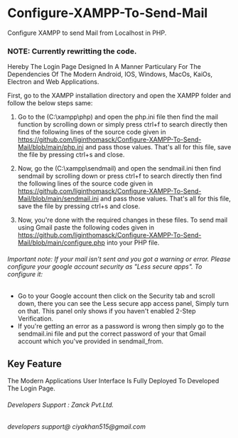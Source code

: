 # Configure-XAMPP-To-Send-Mail
Configure XAMPP to send Mail from Localhost in PHP.

### NOTE: Currently rewritting the code.
Hereby The Login Page Designed In A Manner Particulary For The Dependencies Of The Modern Android, IOS, Windows, MacOs, KaiOs, Electron and Web Applications.

First, go to the XAMPP installation directory and open the XAMPP folder and follow the below steps same:

1. Go to the (C:\xampp\php) and open the php.ini file then find the mail function by scrolling down or simply press ctrl+f to search directly then find the following lines of the source code given in https://github.com/liginthomasck/Configure-XAMPP-To-Send-Mail/blob/main/php.ini and pass those values.
That's all for this file, save the file by pressing ctrl+s and close.

2. Now, go the (C:\xampp\sendmail) and open the sendmail.ini  then find sendmail by scrolling down or press ctrl+f to search directly then find the following lines of the source code given in https://github.com/liginthomasck/Configure-XAMPP-To-Send-Mail/blob/main/sendmail.ini and pass those values.
That's all for this file, save the file by pressing ctrl+s and close.

3. Now, you're done with the required changes in these files. To send mail using Gmail paste the following codes given in https://github.com/liginthomasck/Configure-XAMPP-To-Send-Mail/blob/main/configure.php into your PHP file.

###### Important note: If your mail isn't sent and you got a warning or error. Please configure your google account security as "Less secure apps". To configure it:
- Go to your Google account then click on the Security tab and scroll down, there you can see the Less secure app access panel, Simply turn on that. This panel only shows if you haven't enabled 2-Step Verification.
- If you're getting an error as a password is wrong then simply go to the sendmail.ini file and put the correct password of your that Gmail account which you've provided in sendmail_from.

## Key Feature
The Modern Applications User Interface Is Fully Deployed To Developed The Login Page.

###### Developers Support : Zanck Pvt.Ltd.
_developers support@ ciyakhan515@gmail.com_
